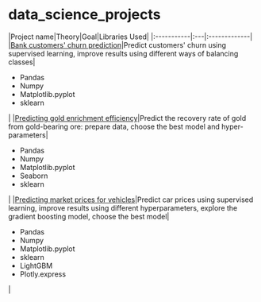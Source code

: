 # data_science_projects

|Project name|Theory|Goal|Libraries Used|
|:-----------|:---|:-------------|
|[Bank customers' churn prediction](https://github.com/yekaterinamikhalchuk/data_science_projects/tree/main/bank_customers_churn_predictions)|Predict customers' churn using supervised learning, improve results using different ways of balancing classes|<ul><li>Pandas</li><li>Numpy</li><li>Matplotlib.pyplot</li><li>sklearn</li></ul>|
|[Predicting gold enrichment efficiency](https://github.com/yekaterinamikhalchuk/data_science_projects/tree/main/gold_effectiveness_predictions)|Predict the recovery rate of gold from gold-bearing ore: prepare data, choose the best model and hyper-parameters|<ul><li>Pandas</li><li>Numpy</li><li>Matplotlib.pyplot</li><li>Seaborn</li><li>sklearn</li></ul>|
|[Predicting market prices for vehicles](https://github.com/yekaterinamikhalchuk/data_science_projects/tree/main/car_prices_predictions)|Predict car prices using supervised learning, improve results using different hyperparameters, explore the gradient boosting model, choose the best model|<ul><li>Pandas</li><li>Numpy</li><li>Matplotlib.pyplot</li><li>sklearn</li><li>LightGBM</li><li>Plotly.express</li></ul>|
